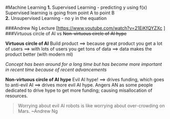 #Machine Learning
**1.** Supervised Learning - predicting y using f(x)
Supervised learning is going from point A to point B  
**2.** Unsupervised Learning - no y in the equation 

###Andrew Ng Lecture [https://www.youtube.com/watch?v=21EiKfQYZXc ]
###Virtuous circle of AI vs ~~Non-virtuous circle of AI hype~~

**Virtuous circle of AI**
Build product ==> because great product you get a lot of users ==>  with lots of users you get tons of data ==> data makes the product better (with modern ml)

*Concept has been around for a long time but has become more important in recent time because of recent advancements*
	

**Non-virtuous circle of AI hype**
Evil AI hype! ==>  drives funding, which goes to anti-evil AI ==>  drives more evil AI hype. 
Angers AN as some people dedicated to drive hype to get more funding; causing misallocation of resources. 

>Worrying about evil AI robots is like worrying about over-crowding on Mars.
~Andrew Ng

